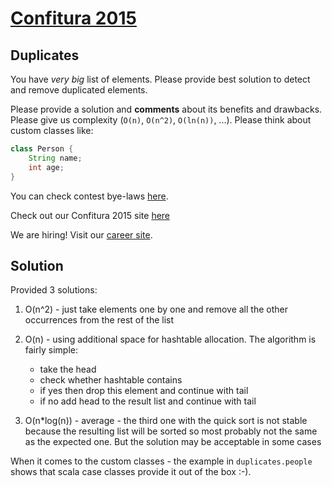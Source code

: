 # [Confitura 2015](http://tech.viacom.com/warsawsdc/confitura2015/)
## Duplicates

You have *very big* list of elements. Please provide best solution to detect and remove duplicated elements.

Please provide a solution and **comments** about its benefits and drawbacks. Please give us complexity (`O(n)`, `O(n^2)`, `O(ln(n))`, ...). Please think about custom classes like:

```java
class Person {
    String name;
    int age;
}
```

You can check contest bye-laws [here](http://tech.viacom.com/warsawsdc/confitura2015/Regulamin_konkurs_Viacom_programmer_adventure_2015.pdf).

Check out our Confitura 2015 site [here](http://tech.viacom.com/warsawsdc/confitura2015/)

We are hiring! Visit our [career site](http://tech.viacom.com/careers/).

## Solution

Provided 3 solutions:

1) O(n^2) - just take elements one by one and remove all the other occurrences from the rest of the list

2) O(n) - using additional space for hashtable allocation. The algorithm is fairly simple:

    - take the head
    - check whether hashtable contains
    - if yes then drop this element and continue with tail
    - if no add head to the result list and continue with tail

3) O(n*log(n)) - average - the third one with the quick sort is not stable because the resulting list will be sorted so most probably not the same as the expected one. But the solution may be acceptable in some cases

When it comes to the custom classes - the example in ```duplicates.people``` shows that scala case classes provide it out of the box :-).

